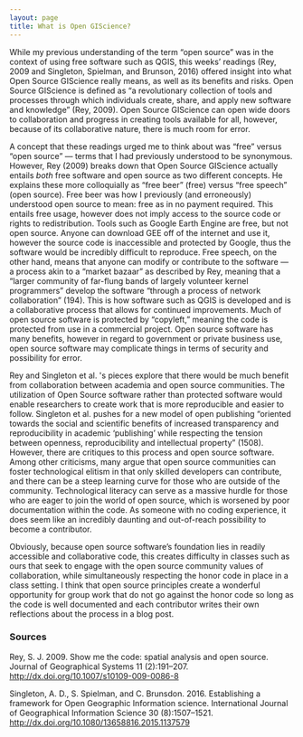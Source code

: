 ```yaml
---
layout: page
title: What is Open GIScience?
---
```


While my previous understanding of the term “open source” was in the context of using free software such as QGIS, this weeks’ readings (Rey, 2009 and Singleton, Spielman, and Brunson, 2016) offered insight into what Open Source GIScience really means, as well as its benefits and risks. Open Source GIScience is defined as “a revolutionary collection of tools and processes through which individuals create, share, and apply new software and knowledge” (Rey, 2009). Open Source GIScience can open wide doors to collaboration and progress in creating tools available for all, however, because of its collaborative nature, there is much room for error. 

A concept that these readings urged me to think about was “free” versus “open source” — terms that I had previously understood to be synonymous. However, Rey (2009) breaks down that Open Source GIScience actually entails *both* free software and open source as two different concepts. He explains these more colloquially as “free beer” (free) versus “free speech” (open source). Free beer was how I previously (and erroneously) understood open source to mean: free as in no payment required. This entails free usage, however does not imply access to the source code or rights to redistribution. Tools such as Google Earth Engine are free, but not open source. Anyone can download GEE off of the internet and use it, however the source code is inaccessible and protected by Google, thus the software would be incredibly difficult to reproduce. Free speech, on the other hand, means that anyone can modify or contribute to the software — a process akin to a “market bazaar” as described by Rey, meaning that a “larger community of far-flung bands of largely volunteer kernel programmers” develop the software “through a process of network collaboration” (194). This is how software such as QGIS is developed and is a collaborative process that allows for continued improvements. Much of open source software is protected by “copyleft,” meaning the code is protected from use in a commercial project. Open source software has many benefits, however in regard to government or private business use, open source software may complicate things in terms of security and possibility for error. 

Rey and Singleton et al. 's pieces explore that there would be much benefit from collaboration between academia and open source communities. The utilization of Open Source software rather than protected software would enable researchers to create work that is more reproducible and easier to follow. Singleton et al. pushes for a new model of open publishing “oriented towards the social and scientific benefits of increased transparency and reproducibility in academic ‘publishing’ while respecting the tension between openness, reproducibility and intellectual property” (1508). However, there are critiques to this process and open source software. Among other criticisms, many argue that open source communities can foster technological elitism in that only skilled developers can contribute, and there can be a steep learning curve for those who are outside of the community. Technological literacy can serve as a massive hurdle for those who are eager to join the world of open source, which is worsened by poor documentation within the code. As someone with no coding experience, it does seem like an incredibly daunting and out-of-reach possibility to become a contributor. 

Obviously, because open source software’s foundation lies in readily accessible and collaborative code, this creates difficulty in classes such as ours that seek to engage with the open source community values of collaboration, while simultaneously respecting the honor code in place in a class setting. I think that open source principles create a wonderful opportunity for group work that do not go against the honor code so long as the code is well documented and each contributor writes their own reflections about the process in a blog post. 

### Sources
Rey, S. J. 2009. Show me the code: spatial analysis and open source. Journal of Geographical Systems 11 (2):191–207. http://dx.doi.org/10.1007/s10109-009-0086-8

Singleton, A. D., S. Spielman, and C. Brunsdon. 2016. Establishing a framework for Open Geographic Information science. International Journal of Geographical Information Science 30 (8):1507–1521. http://dx.doi.org/10.1080/13658816.2015.1137579
